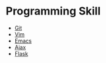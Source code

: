 Programming Skill
===

* [Git](Git.md)
* [Vim](Vim.md)
* [Emacs](Emacs.md)
* [Ajax](Ajax.md)
* [Flask](Flask.md)
